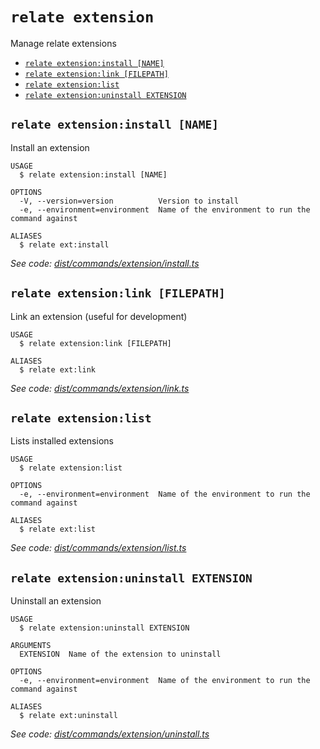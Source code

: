 `relate extension`
==================

Manage relate extensions

* [`relate extension:install [NAME]`](#relate-extensioninstall-name)
* [`relate extension:link [FILEPATH]`](#relate-extensionlink-filepath)
* [`relate extension:list`](#relate-extensionlist)
* [`relate extension:uninstall EXTENSION`](#relate-extensionuninstall-extension)

## `relate extension:install [NAME]`

Install an extension

```
USAGE
  $ relate extension:install [NAME]

OPTIONS
  -V, --version=version          Version to install
  -e, --environment=environment  Name of the environment to run the command against

ALIASES
  $ relate ext:install
```

_See code: [dist/commands/extension/install.ts](https://github.com/neo-technology/relate/blob/v1.0.1-alpha.5/dist/commands/extension/install.ts)_

## `relate extension:link [FILEPATH]`

Link an extension (useful for development)

```
USAGE
  $ relate extension:link [FILEPATH]

ALIASES
  $ relate ext:link
```

_See code: [dist/commands/extension/link.ts](https://github.com/neo-technology/relate/blob/v1.0.1-alpha.5/dist/commands/extension/link.ts)_

## `relate extension:list`

Lists installed extensions

```
USAGE
  $ relate extension:list

OPTIONS
  -e, --environment=environment  Name of the environment to run the command against

ALIASES
  $ relate ext:list
```

_See code: [dist/commands/extension/list.ts](https://github.com/neo-technology/relate/blob/v1.0.1-alpha.5/dist/commands/extension/list.ts)_

## `relate extension:uninstall EXTENSION`

Uninstall an extension

```
USAGE
  $ relate extension:uninstall EXTENSION

ARGUMENTS
  EXTENSION  Name of the extension to uninstall

OPTIONS
  -e, --environment=environment  Name of the environment to run the command against

ALIASES
  $ relate ext:uninstall
```

_See code: [dist/commands/extension/uninstall.ts](https://github.com/neo-technology/relate/blob/v1.0.1-alpha.5/dist/commands/extension/uninstall.ts)_
